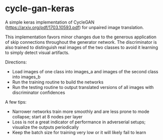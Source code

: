 # cycle-gan-keras

A simple keras implementation of CycleGAN (https://arxiv.org/pdf/1703.10593.pdf) for unpaired image translation.

This implementation favors minor changes due to the generous application of skip connections throughout the generator network. The discriminator is also trained to distinguish real images of the two classes to avoid it learning to simply detect visual artifacts. 

Directions:
* Load images of one class into images_a and images of the second class into images_b
* Run the training routine to build the networks
* Run the testing routine to output translated versions of all images with discriminator confidences

A few tips:
* Narrower networks train more smoothly and are less prone to mode collapse; start at 8 nodes per layer
* Loss is not a great indicator of performance in adverserial setups; visualize the outputs periodically
* Keep the batch size for training very low or it will likely fail to learn
